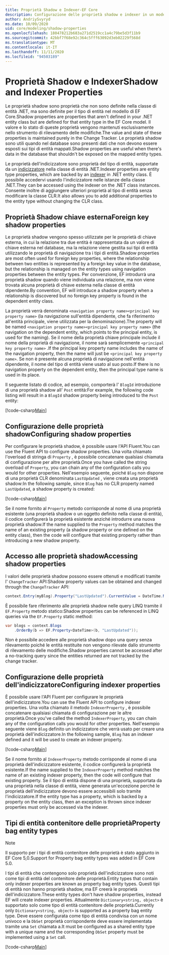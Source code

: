 ```yaml
---
title: Proprietà Shadow e Indexer-EF Core
description: Configurazione delle proprietà shadow e indexer in un modello di Entity Framework Core
author: AndriySvyryd
ms.date: 10/09/2020
uid: core/modeling/shadow-properties
ms.openlocfilehash: 180478212b683a271d2519cc1a4c79be5d3f11b9
ms.sourcegitcommit: 42bbf7f68e92c364c5fff63092d3eb02229f568d
ms.translationtype: MT
ms.contentlocale: it-IT
ms.lasthandoff: 11/11/2020
ms.locfileid: "94503189"
---
```

# <a name="shadow-and-indexer-properties"></a><span data-ttu-id="38db1-103">Proprietà Shadow e Indexer</span><span class="sxs-lookup"><span data-stu-id="38db1-103">Shadow and Indexer Properties</span></span>

<span data-ttu-id="38db1-104">Le proprietà shadow sono proprietà che non sono definite nella classe di entità .NET, ma sono definite per il tipo di entità nel modello di EF Core.</span><span class="sxs-lookup"><span data-stu-id="38db1-104">Shadow properties are properties that aren't defined in your .NET entity class but are defined for that entity type in the EF Core model.</span></span> <span data-ttu-id="38db1-105">Il valore e lo stato di queste proprietà vengono mantenuti esclusivamente nello strumento di rilevamento delle modifiche.</span><span class="sxs-lookup"><span data-stu-id="38db1-105">The value and state of these properties is maintained purely in the Change Tracker.</span></span> <span data-ttu-id="38db1-106">Le proprietà shadow sono utili quando nel database sono presenti dati che non devono essere esposti sui tipi di entità mappati.</span><span class="sxs-lookup"><span data-stu-id="38db1-106">Shadow properties are useful when there's data in the database that shouldn't be exposed on the mapped entity types.</span></span>

<span data-ttu-id="38db1-107">Le proprietà dell'indicizzatore sono proprietà del tipo di entità, supportate da un [indicizzatore](/dotnet/csharp/programming-guide/indexers/) nella classe di entità .NET.</span><span class="sxs-lookup"><span data-stu-id="38db1-107">Indexer properties are entity type properties, which are backed by an [indexer](/dotnet/csharp/programming-guide/indexers/) in .NET entity class.</span></span> <span data-ttu-id="38db1-108">È possibile accedervi usando l'indicizzatore nelle istanze della classe .NET.</span><span class="sxs-lookup"><span data-stu-id="38db1-108">They can be accessed using the indexer on the .NET class instances.</span></span> <span data-ttu-id="38db1-109">Consente inoltre di aggiungere ulteriori proprietà al tipo di entità senza modificare la classe CLR.</span><span class="sxs-lookup"><span data-stu-id="38db1-109">It also allows you to add additional properties to the entity type without changing the CLR class.</span></span>

## <a name="foreign-key-shadow-properties"></a><span data-ttu-id="38db1-110">Proprietà Shadow chiave esterna</span><span class="sxs-lookup"><span data-stu-id="38db1-110">Foreign key shadow properties</span></span>

<span data-ttu-id="38db1-111">Le proprietà shadow vengono spesso utilizzate per le proprietà di chiave esterna, in cui la relazione tra due entità è rappresentata da un valore di chiave esterna nel database, ma la relazione viene gestita sui tipi di entità utilizzando le proprietà di navigazione tra i tipi di entità.</span><span class="sxs-lookup"><span data-stu-id="38db1-111">Shadow properties are most often used for foreign key properties, where the relationship between two entities is represented by a foreign key value in the database, but the relationship is managed on the entity types using navigation properties between the entity types.</span></span> <span data-ttu-id="38db1-112">Per convenzione, EF introdurrà una proprietà shadow quando viene individuata una relazione, ma non viene trovata alcuna proprietà di chiave esterna nella classe di entità dipendente.</span><span class="sxs-lookup"><span data-stu-id="38db1-112">By convention, EF will introduce a shadow property when a relationship is discovered but no foreign key property is found in the dependent entity class.</span></span>

<span data-ttu-id="38db1-113">La proprietà verrà denominata `<navigation property name><principal key property name>` (la navigazione sull'entità dipendente, che fa riferimento all'entità principale, viene utilizzata per la denominazione).</span><span class="sxs-lookup"><span data-stu-id="38db1-113">The property will be named `<navigation property name><principal key property name>` (the navigation on the dependent entity, which points to the principal entity, is used for the naming).</span></span> <span data-ttu-id="38db1-114">Se il nome della proprietà chiave principale include il nome della proprietà di navigazione, il nome sarà semplicemente `<principal key property name>` .</span><span class="sxs-lookup"><span data-stu-id="38db1-114">If the principal key property name includes the name of the navigation property, then the name will just be `<principal key property name>`.</span></span> <span data-ttu-id="38db1-115">Se non è presente alcuna proprietà di navigazione nell'entità dipendente, il nome del tipo di entità viene usato al suo posto.</span><span class="sxs-lookup"><span data-stu-id="38db1-115">If there is no navigation property on the dependent entity, then the principal type name is used in its place.</span></span>

<span data-ttu-id="38db1-116">Il seguente listato di codice, ad esempio, comporterà l' `BlogId` introduzione di una proprietà shadow all' `Post` entità:</span><span class="sxs-lookup"><span data-stu-id="38db1-116">For example, the following code listing will result in a `BlogId` shadow property being introduced to the `Post` entity:</span></span>

[!code-csharp[Main](../../../samples/core/Modeling/Conventions/ShadowForeignKey.cs?name=Conventions&highlight=21-23)]

## <a name="configuring-shadow-properties"></a><span data-ttu-id="38db1-117">Configurazione delle proprietà shadow</span><span class="sxs-lookup"><span data-stu-id="38db1-117">Configuring shadow properties</span></span>

<span data-ttu-id="38db1-118">Per configurare le proprietà shadow, è possibile usare l'API Fluent.</span><span class="sxs-lookup"><span data-stu-id="38db1-118">You can use the Fluent API to configure shadow properties.</span></span> <span data-ttu-id="38db1-119">Una volta chiamato l'overload di stringa di `Property` , è possibile concatenare qualsiasi chiamata di configurazione per altre proprietà.</span><span class="sxs-lookup"><span data-stu-id="38db1-119">Once you have called the string overload of `Property`, you can chain any of the configuration calls you would for other properties.</span></span> <span data-ttu-id="38db1-120">Nell'esempio seguente, poiché `Blog` non dispone di una proprietà CLR denominata `LastUpdated` , viene creata una proprietà shadow:</span><span class="sxs-lookup"><span data-stu-id="38db1-120">In the following sample, since `Blog` has no CLR property named `LastUpdated`, a shadow property is created:</span></span>

[!code-csharp[Main](../../../samples/core/Modeling/FluentAPI/ShadowProperty.cs?name=ShadowProperty&highlight=8)]

<span data-ttu-id="38db1-121">Se il nome fornito al `Property` metodo corrisponde al nome di una proprietà esistente (una proprietà shadow o un oggetto definito nella classe di entità), il codice configurerà la proprietà esistente anziché introdurre una nuova proprietà shadow.</span><span class="sxs-lookup"><span data-stu-id="38db1-121">If the name supplied to the `Property` method matches the name of an existing property (a shadow property or one defined on the entity class), then the code will configure that existing property rather than introducing a new shadow property.</span></span>

## <a name="accessing-shadow-properties"></a><span data-ttu-id="38db1-122">Accesso alle proprietà shadow</span><span class="sxs-lookup"><span data-stu-id="38db1-122">Accessing shadow properties</span></span>

<span data-ttu-id="38db1-123">I valori delle proprietà shadow possono essere ottenuti e modificati tramite l' `ChangeTracker` API:</span><span class="sxs-lookup"><span data-stu-id="38db1-123">Shadow property values can be obtained and changed through the `ChangeTracker` API:</span></span>

```csharp
context.Entry(myBlog).Property("LastUpdated").CurrentValue = DateTime.Now;
```

<span data-ttu-id="38db1-124">È possibile fare riferimento alle proprietà shadow nelle query LINQ tramite il `EF.Property` metodo statico:</span><span class="sxs-lookup"><span data-stu-id="38db1-124">Shadow properties can be referenced in LINQ queries via the `EF.Property` static method:</span></span>

```csharp
var blogs = context.Blogs
    .OrderBy(b => EF.Property<DateTime>(b, "LastUpdated"));
```

<span data-ttu-id="38db1-125">Non è possibile accedere alle proprietà shadow dopo una query senza rilevamento poiché le entità restituite non vengono rilevate dallo strumento di rilevamento delle modifiche.</span><span class="sxs-lookup"><span data-stu-id="38db1-125">Shadow properties cannot be accessed after a no-tracking query since the entities returned are not tracked by the change tracker.</span></span>

## <a name="configuring-indexer-properties"></a><span data-ttu-id="38db1-126">Configurazione delle proprietà dell'indicizzatore</span><span class="sxs-lookup"><span data-stu-id="38db1-126">Configuring indexer properties</span></span>

<span data-ttu-id="38db1-127">È possibile usare l'API Fluent per configurare le proprietà dell'indicizzatore.</span><span class="sxs-lookup"><span data-stu-id="38db1-127">You can use the Fluent API to configure indexer properties.</span></span> <span data-ttu-id="38db1-128">Una volta chiamato il metodo `IndexerProperty` , è possibile concatenare qualsiasi chiamata di configurazione per le altre proprietà.</span><span class="sxs-lookup"><span data-stu-id="38db1-128">Once you've called the method `IndexerProperty`, you can chain any of the configuration calls you would for other properties.</span></span> <span data-ttu-id="38db1-129">Nell'esempio seguente viene `Blog` definito un indicizzatore che verrà usato per creare una proprietà dell'indicizzatore.</span><span class="sxs-lookup"><span data-stu-id="38db1-129">In the following sample, `Blog` has an indexer defined and it will be used to create an indexer property.</span></span>

[!code-csharp[Main](../../../samples/core/Modeling/FluentAPI/IndexerProperty.cs?name=ShadowProperty&highlight=3)]

<span data-ttu-id="38db1-130">Se il nome fornito al `IndexerProperty` metodo corrisponde al nome di una proprietà dell'indicizzatore esistente, il codice configurerà la proprietà esistente.</span><span class="sxs-lookup"><span data-stu-id="38db1-130">If the name supplied to the `IndexerProperty` method matches the name of an existing indexer property, then the code will configure that existing property.</span></span> <span data-ttu-id="38db1-131">Se il tipo di entità dispone di una proprietà, supportata da una proprietà nella classe di entità, viene generata un'eccezione perché le proprietà dell'indicizzatore devono essere accessibili solo tramite l'indicizzatore.</span><span class="sxs-lookup"><span data-stu-id="38db1-131">If the entity type has a property, which is backed by a property on the entity class, then an exception is thrown since indexer properties must only be accessed via the indexer.</span></span>

## <a name="property-bag-entity-types"></a><span data-ttu-id="38db1-132">Tipi di entità contenitore delle proprietà</span><span class="sxs-lookup"><span data-stu-id="38db1-132">Property bag entity types</span></span>

> [!NOTE]
> <span data-ttu-id="38db1-133">Il supporto per i tipi di entità contenitore delle proprietà è stato aggiunto in EF Core 5,0.</span><span class="sxs-lookup"><span data-stu-id="38db1-133">Support for Property bag entity types was added in EF Core 5.0.</span></span>

<span data-ttu-id="38db1-134">I tipi di entità che contengono solo proprietà dell'indicizzatore sono noti come tipi di entità del contenitore delle proprietà.</span><span class="sxs-lookup"><span data-stu-id="38db1-134">Entity types that contain only indexer properties are known as property bag entity types.</span></span> <span data-ttu-id="38db1-135">Questi tipi di entità non hanno proprietà shadow, ma EF creerà le proprietà dell'indicizzatore.</span><span class="sxs-lookup"><span data-stu-id="38db1-135">These entity types don't have shadow properties, instead EF will create indexer properties.</span></span> <span data-ttu-id="38db1-136">Attualmente `Dictionary<string, object>` è supportato solo come tipo di entità contenitore delle proprietà.</span><span class="sxs-lookup"><span data-stu-id="38db1-136">Currently only `Dictionary<string, object>` is supported as a property bag entity type.</span></span> <span data-ttu-id="38db1-137">Deve essere configurata come tipo di entità condivisa con un nome univoco e la `DbSet` proprietà corrispondente deve essere implementata tramite una `Set` chiamata a.</span><span class="sxs-lookup"><span data-stu-id="38db1-137">It must be configured as a shared entity type with a unique name and the corresponding `DbSet` property must be implemented using a `Set` call.</span></span>

[!code-csharp[Main](../../../samples/core/Modeling/FluentAPI/SharedType.cs?name=SharedType&highlight=3,7)]
